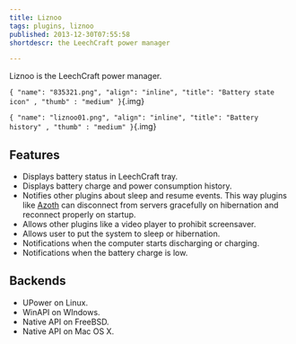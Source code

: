 ```yaml
---
title: Liznoo
tags: plugins, liznoo
published: 2013-12-30T07:55:58
shortdescr: the LeechCraft power manager

---
```


Liznoo is the LeechCraft power manager.

`{ "name": "835321.png", "align": "inline", "title": "Battery state icon" , "thumb" : "medium" }`{.img}

`{ "name": "liznoo01.png", "align": "inline", "title": "Battery history" , "thumb" : "medium" }`{.img}

Features
--------

- Displays battery status in LeechCraft tray.
- Displays battery charge and power consumption history.
- Notifies other plugins about sleep and resume events. This way
  plugins like [Azoth](/plugins-azoth) can disconnect from servers
  gracefully on hibernation and reconnect properly on startup.
- Allows other plugins like a video player to prohibit screensaver.
- Allows user to put the system to sleep or hibernation.
- Notifications when the computer starts discharging or charging.
- Notifications when the battery charge is low.

Backends
--------

- UPower on Linux.
- WinAPI on WIndows.
- Native API on FreeBSD.
- Native API on Mac OS X.
